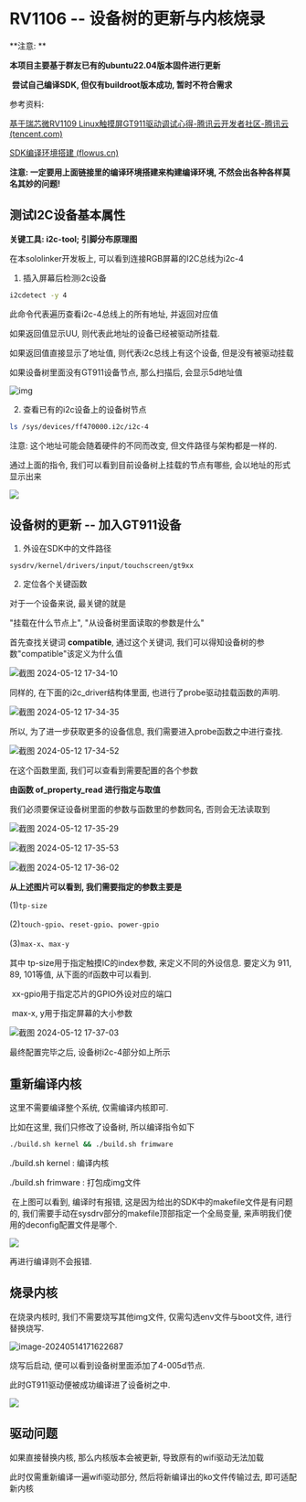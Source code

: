 # RV1106 -- 设备树的更新与内核烧录



**注意: **

​	**本项目主要基于群友已有的ubuntu22.04版本固件进行更新**

​	**尝试自己编译SDK, 但仅有buildroot版本成功, 暂时不符合需求**



参考资料:

[基于瑞芯微RV1109 Linux触摸屏GT911驱动调试心得-腾讯云开发者社区-腾讯云 (tencent.com)](https://cloud.tencent.com/developer/article/1867378)

[SDK编译环境搭建 (flowus.cn)](https://sololinker.flowus.cn/sololinker/share/fb980ca3-f536-4dfe-b4cd-448a54a632cf)

**注意: 一定要用上面链接里的编译环境搭建来构建编译环境, 不然会出各种各样莫名其妙的问题!**



## 测试I2C设备基本属性

**关键工具: i2c-tool; 引脚分布原理图**

在本sololinker开发板上, 可以看到连接RGB屏幕的I2C总线为i2c-4



1. 插入屏幕后检测i2c设备

``` bash
i2cdetect -y 4
```

此命令代表遍历查看i2c-4总线上的所有地址, 并返回对应值

如果返回值显示UU, 则代表此地址的设备已经被驱动所挂载.

如果返回值直接显示了地址值, 则代表i2c总线上有这个设备, 但是没有被驱动挂载

如果设备树里面没有GT911设备节点, 那么扫描后, 会显示5d地址值

![img](E:/Typora_note/photos/160e65f5757ef835a01b37bd8880d57d.png)



2. 查看已有的i2c设备上的设备树节点

``` bash
ls /sys/devices/ff470000.i2c/i2c-4
```

注意: 这个地址可能会随着硬件的不同而改变, 但文件路径与架构都是一样的.

通过上面的指令, 我们可以看到目前设备树上挂载的节点有哪些, 会以地址的形式显示出来

![](E:/Typora_note/photos/QQ%E5%9B%BE%E7%89%8720240514165731.jpg)





## 设备树的更新 -- 加入GT911设备

1. 外设在SDK中的文件路径

``` path
sysdrv/kernel/drivers/input/touchscreen/gt9xx
```

2. 定位各个关键函数

对于一个设备来说, 最关键的就是

"挂载在什么节点上", "从设备树里面读取的参数是什么"



首先查找关键词 **compatible**, 通过这个关键词, 我们可以得知设备树的参数"compatible"该定义为什么值

![截图 2024-05-12 17-34-10](E:/Typora_note/photos/%E6%88%AA%E5%9B%BE%202024-05-12%2017-34-10.png)

同样的, 在下面的i2c_driver结构体里面, 也进行了probe驱动挂载函数的声明.

![截图 2024-05-12 17-34-35](E:/Typora_note/photos/%E6%88%AA%E5%9B%BE%202024-05-12%2017-34-35.png)

所以, 为了进一步获取更多的设备信息, 我们需要进入probe函数之中进行查找.

![截图 2024-05-12 17-34-52](E:/Typora_note/photos/%E6%88%AA%E5%9B%BE%202024-05-12%2017-34-52.png)

在这个函数里面, 我们可以查看到需要配置的各个参数

**由函数 of_property_read 进行指定与取值**

我们必须要保证设备树里面的参数与函数里的参数同名, 否则会无法读取到

![截图 2024-05-12 17-35-29](E:/Typora_note/photos/%E6%88%AA%E5%9B%BE%202024-05-12%2017-35-29.png)

![截图 2024-05-12 17-35-53](E:/Typora_note/photos/%E6%88%AA%E5%9B%BE%202024-05-12%2017-35-53.png)

![截图 2024-05-12 17-36-02](E:/Typora_note/photos/%E6%88%AA%E5%9B%BE%202024-05-12%2017-36-02.png)

**从上述图片可以看到, 我们需要指定的参数主要是**

(1)`tp-size`

(2)`touch-gpio`、`reset-gpio`、`power-gpio`

(3)`max-x`、`max-y`

其中 tp-size用于指定触摸IC的index参数, 来定义不同的外设信息. 要定义为 911, 89, 101等值, 从下面的if函数中可以看到.

​	xx-gpio用于指定芯片的GPIO外设对应的端口

​	max-x, y用于指定屏幕的大小参数

![截图 2024-05-12 17-37-03](E:/Typora_note/photos/%E6%88%AA%E5%9B%BE%202024-05-12%2017-37-03.png)

最终配置完毕之后, 设备树i2c-4部分如上所示



## 重新编译内核

这里不需要编译整个系统, 仅需编译内核即可.

比如在这里, 我们只修改了设备树, 所以编译指令如下

``` bash
./build.sh kernel && ./build.sh frimware
```

./build.sh kernel : 编译内核

./build.sh frimware : 打包成img文件



​	在上图可以看到, 编译时有报错, 这是因为给出的SDK中的makefile文件是有问题的, 我们需要手动在sysdrv部分的makefile顶部指定一个全局变量, 来声明我们使用的deconfig配置文件是哪个.

![](E:/Typora_note/photos/QQ%E5%9B%BE%E7%89%8720240514171418.png)

再进行编译则不会报错.



## 烧录内核

在烧录内核时, 我们不需要烧写其他img文件, 仅需勾选env文件与boot文件, 进行替换烧写.

![image-20240514171622687](E:/Typora_note/photos/image-20240514171622687.png)

烧写后启动, 便可以看到设备树里面添加了4-005d节点.

此时GT911驱动便被成功编译进了设备树之中.

![](E:/Typora_note/photos/QQ%E5%9B%BE%E7%89%8720240514165731-1715678277157-16.jpg)



## 驱动问题

如果直接替换内核, 那么内核版本会被更新, 导致原有的wifi驱动无法加载

此时仅需重新编译一遍wifi驱动部分, 然后将新编译出的ko文件传输过去, 即可适配新内核